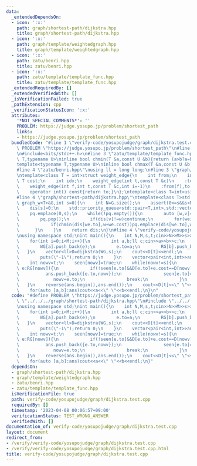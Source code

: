 ```yaml
---
data:
  _extendedDependsOn:
  - icon: ':x:'
    path: graph/shortest-path/dijkstra.hpp
    title: graph/shortest-path/dijkstra.hpp
  - icon: ':x:'
    path: graph/template/weightedgraph.hpp
    title: graph/template/weightedgraph.hpp
  - icon: ':x:'
    path: zatu/benri.hpp
    title: zatu/benri.hpp
  - icon: ':x:'
    path: zatu/template/template_func.hpp
    title: zatu/template/template_func.hpp
  _extendedRequiredBy: []
  _extendedVerifiedWith: []
  _isVerificationFailed: true
  _pathExtension: cpp
  _verificationStatusIcon: ':x:'
  attributes:
    '*NOT_SPECIAL_COMMENTS*': ''
    PROBLEM: https://judge.yosupo.jp/problem/shortest_path
    links:
    - https://judge.yosupo.jp/problem/shortest_path
  bundledCode: "#line 1 \"verify-code/yosupojudge/graph/dijkstra.test.cpp\"\n#define\
    \ PROBLEM \"https://judge.yosupo.jp/problem/shortest_path\"\n#line 2 \"zatu/benri.hpp\"\
    \n#include<bits/stdc++.h>\n#line 3 \"zatu/template/template_func.hpp\"\ntemplate<typename\
    \ T,typename U>\ninline bool chmin(T &a,const U &b){return (a>b?a=b,true:false);}\n\
    template<typename T,typename U>\ninline bool chmax(T &a,const U &b){return (a<b?a=b,true:false);}\n\
    #line 4 \"zatu/benri.hpp\"\nusing ll = long long;\n#line 3 \"graph/template/weightedgraph.hpp\"\
    \ntemplate<class T = int>struct weight_edge{\n    int from;\n    int to;\n   \
    \ T cost;\n    int idx;\n    weight_edge(int t,const T &c)\n    :to(t),cost(c){}\n\
    \    weight_edge(int f,int t,const T &c,int i=-1)\n    :from(f),to(t),cost(c),idx(i){}\n\
    \    operator int() const{return to;}\n};\ntemplate<class T=int>using graph_w=std::vector<std::vector<weight_edge<T>>>;\n\
    #line 4 \"graph/shortest-path/dijkstra.hpp\"\ntemplate<class T>std::vector<T>dijkstra(const\
    \ graph_w<T>&G,int s=0){\n    int N=G.size();\n    assert(0<=s&&s<N);\n    std::vector<T>dis(N,INFINITY/10);\n\
    \    dis[s]=0;\n    std::priority_queue<std::pair<T,int>,std::vector<std::pair<T,int>>,std::greater<std::pair<T,int>>>pq;\n\
    \    pq.emplace(0,s);\n    while(!pq.empty()){\n        auto [w,v]=pq.top();\n\
    \        pq.pop();\n        if(dis[v]!=w)continue;\n        for(weight_edge we:G[v]){\n\
    \            if(chmin(dis[we.to],w+we.cost))pq.emplace(dis[we.to],we.to);\n  \
    \      }\n    }\n    return dis;\n}\n#line 4 \"verify-code/yosupojudge/graph/dijkstra.test.cpp\"\
    \nusing namespace std;\nint main(){\n    int N,M,s,t;cin>>N>>M>>s>>t;\n    graph_w<ll>WG(N),RG(N);\n\
    \    for(int i=0;i<M;i++){\n        int a,b;ll c;cin>>a>>b>>c;\n        weight_edge<ll>e(b,c);\n\
    \        WG[a].push_back(e);\n        e.to=a;\n        RG[b].push_back(e);\n \
    \   }\n    vector<ll>D=dijkstra(WG,s);\n    cout<<D[t]<<endl;\n    if(D[t]==9223372036854775807){\n\
    \        puts(\"-1\");return 0;\n    }\n    vector<pair<int,int>>ans;\n    vector<bool>seen(N,false);\n\
    \    int nowv=t;\n    seen[nowv]=true;\n    while(nowv!=s){\n        for(auto\
    \ e:RG[nowv]){\n            if(!seen[e.to]&&D[e.to]+e.cost==D[nowv]){\n      \
    \          ans.push_back({e.to,nowv});\n                seen[e.to]=true;\n   \
    \             nowv=e.to;\n                break;\n            }\n        }\n \
    \   }\n    reverse(ans.begin(),ans.end());\n    cout<<D[t]<<\" \"<<ans.size()<<endl;\n\
    \    for(auto [a,b]:ans)cout<<a<<\" \"<<b<<endl;\n}\n"
  code: "#define PROBLEM \"https://judge.yosupo.jp/problem/shortest_path\"\n#include\
    \ \"../../../graph/shortest-path/dijkstra.hpp\"\n#include \"../../../zatu/benri.hpp\"\
    \nusing namespace std;\nint main(){\n    int N,M,s,t;cin>>N>>M>>s>>t;\n    graph_w<ll>WG(N),RG(N);\n\
    \    for(int i=0;i<M;i++){\n        int a,b;ll c;cin>>a>>b>>c;\n        weight_edge<ll>e(b,c);\n\
    \        WG[a].push_back(e);\n        e.to=a;\n        RG[b].push_back(e);\n \
    \   }\n    vector<ll>D=dijkstra(WG,s);\n    cout<<D[t]<<endl;\n    if(D[t]==9223372036854775807){\n\
    \        puts(\"-1\");return 0;\n    }\n    vector<pair<int,int>>ans;\n    vector<bool>seen(N,false);\n\
    \    int nowv=t;\n    seen[nowv]=true;\n    while(nowv!=s){\n        for(auto\
    \ e:RG[nowv]){\n            if(!seen[e.to]&&D[e.to]+e.cost==D[nowv]){\n      \
    \          ans.push_back({e.to,nowv});\n                seen[e.to]=true;\n   \
    \             nowv=e.to;\n                break;\n            }\n        }\n \
    \   }\n    reverse(ans.begin(),ans.end());\n    cout<<D[t]<<\" \"<<ans.size()<<endl;\n\
    \    for(auto [a,b]:ans)cout<<a<<\" \"<<b<<endl;\n}"
  dependsOn:
  - graph/shortest-path/dijkstra.hpp
  - graph/template/weightedgraph.hpp
  - zatu/benri.hpp
  - zatu/template/template_func.hpp
  isVerificationFile: true
  path: verify-code/yosupojudge/graph/dijkstra.test.cpp
  requiredBy: []
  timestamp: '2023-04-08 00:06:57+09:00'
  verificationStatus: TEST_WRONG_ANSWER
  verifiedWith: []
documentation_of: verify-code/yosupojudge/graph/dijkstra.test.cpp
layout: document
redirect_from:
- /verify/verify-code/yosupojudge/graph/dijkstra.test.cpp
- /verify/verify-code/yosupojudge/graph/dijkstra.test.cpp.html
title: verify-code/yosupojudge/graph/dijkstra.test.cpp
---
```

